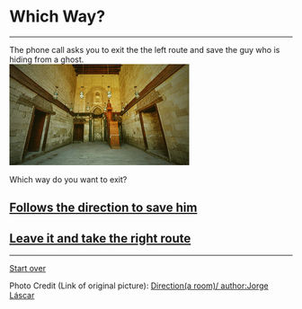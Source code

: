 # Which Way?
---  

The phone call asks you to exit the the left route and save the guy who is hiding from a ghost.  
<img src="https://raw.githubusercontent.com/xiurongy3506/cyoa-project/master/fancy-golden-entrance/direction.jpg" id="c9.io" alt="" />

Which way do you want to exit?  

## [Follows the direction to save him](mission-plot.md)  
## [Leave it and take the right route](result-three-end.md)  

---  
[Start over](../home.md)  

Photo Credit (Link of original picture): [Direction(a room)/ author:Jorge Láscar](https://www.flickr.com/photos/jlascar/14793376124)  

